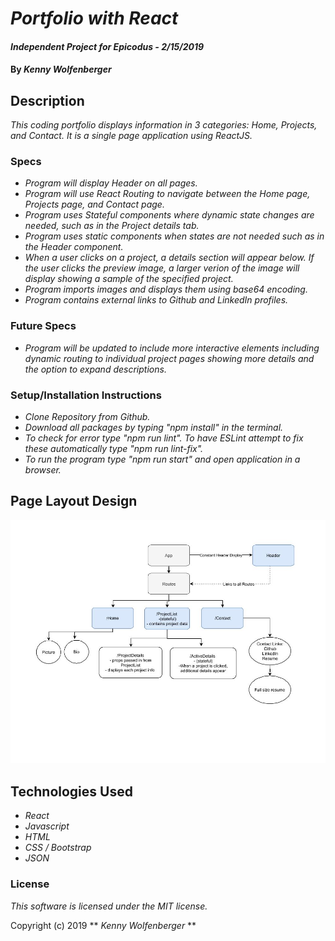 # _Portfolio with React_

#### _Independent Project for Epicodus - 2/15/2019_

#### By _**Kenny Wolfenberger**_

## Description

_This coding portfolio displays information in 3 categories: Home, Projects, and Contact. It is a single page application using ReactJS._


### Specs

- _Program will display Header on all pages._
- _Program will use React Routing to navigate between the Home page, Projects page, and Contact page._
- _Program uses Stateful components where dynamic state changes are needed, such as in the Project details tab._
- _Program uses static components when states are not needed such as in the Header component._
- _When a user clicks on a project, a details section will appear below. If the user clicks the preview image, a larger verion of the image will display showing a sample of the specified project._
- _Program imports images and displays them using base64 encoding._
- _Program contains external links to Github and LinkedIn profiles._


### Future Specs
- _Program will be updated to include more interactive elements including dynamic routing to individual project pages showing more details and the option to expand descriptions._

### Setup/Installation Instructions
- _Clone Repository from Github._
- _Download all packages by typing "npm install" in the terminal._
- _To check for error type "npm run lint". To have ESLint attempt to fix these automatically type "npm run lint-fix"._
- _To run the program type "npm run start" and open application in a browser._

## Page Layout Design

![Page Layout Design](src/assets/images/layoutUpdated.jpg?raw=true "Page Layout Design")


## Technologies Used

- _React_
- _Javascript_
- _HTML_
- _CSS / Bootstrap_
- _JSON_

### License

_This software is licensed under the MIT license._

Copyright (c) 2019 ** _Kenny Wolfenberger_ **
